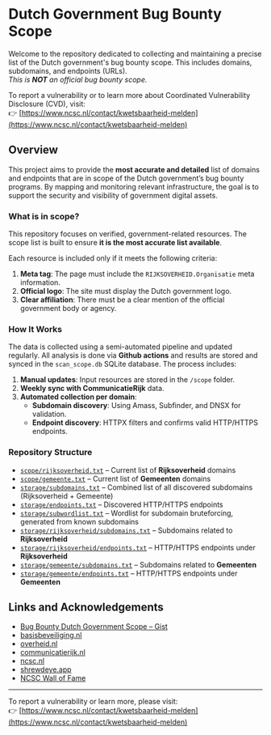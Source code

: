 # Dutch Government Bug Bounty Scope

Welcome to the repository dedicated to collecting and maintaining a precise list of the Dutch government's bug bounty scope. This includes domains, subdomains, and endpoints (URLs).  
*This is **NOT** an official bug bounty scope.*

To report a vulnerability or to learn more about Coordinated Vulnerability Disclosure (CVD), visit:  
👉 [https://www.ncsc.nl/contact/kwetsbaarheid-melden](https://www.ncsc.nl/contact/kwetsbaarheid-melden)


## Overview

This project aims to provide the **most accurate and detailed** list of domains and endpoints that are in scope of the Dutch government’s bug bounty programs. By mapping and monitoring relevant infrastructure, the goal is to support the security and visibility of government digital assets.

### What is in scope?

This repository focuses on verified, government-related resources. The scope list is built to ensure **it is the most accurate list available**.  

Each resource is included only if it meets the following criteria:

1. **Meta tag**: The page must include the `RIJKSOVERHEID.Organisatie` meta information.  
2. **Official logo**: The site must display the Dutch government logo.  
3. **Clear affiliation**: There must be a clear mention of the official government body or agency.


### How It Works

The data is collected using a semi-automated pipeline and updated regularly. All analysis is done via **Github actions** and results are stored and synced in the `scan_scope.db` SQLite database. The process includes:

1. **Manual updates**: Input resources are stored in the `/scope` folder.  
2. **Weekly sync with CommunicatieRijk** data.  
3. **Automated collection per domain**:
   - **Subdomain discovery**: Using Amass, Subfinder, and DNSX for validation.  
   - **Endpoint discovery**: HTTPX filters and confirms valid HTTP/HTTPS endpoints.



### Repository Structure

- [`scope/rijksoverheid.txt`](https://raw.githubusercontent.com/zzzteph/DutchGovScope/refs/heads/main/scope/rijksoverheid.txt) – Current list of **Rijksoverheid** domains  
- [`scope/gemeente.txt`](https://raw.githubusercontent.com/zzzteph/DutchGovScope/refs/heads/main/scope/gemeente.txt) – Current list of **Gemeenten** domains  
- [`storage/subdomains.txt`](https://raw.githubusercontent.com/zzzteph/DutchGovScope/refs/heads/main/storage/subdomains.txt) – Combined list of all discovered subdomains (Rijksoverheid + Gemeente)  
- [`storage/endpoints.txt`](https://raw.githubusercontent.com/zzzteph/DutchGovScope/refs/heads/main/storage/endpoints.txt) – Discovered HTTP/HTTPS endpoints  
- [`storage/subwordlist.txt`](https://raw.githubusercontent.com/zzzteph/DutchGovScope/refs/heads/main/storage/subwordlist.txt) – Wordlist for subdomain bruteforcing, generated from known subdomains  
- [`storage/rijksoverheid/subdomains.txt`](https://raw.githubusercontent.com/zzzteph/DutchGovScope/refs/heads/main/storage/rijksoverheid/subdomains.txt) – Subdomains related to **Rijksoverheid**  
- [`storage/rijksoverheid/endpoints.txt`](https://raw.githubusercontent.com/zzzteph/DutchGovScope/refs/heads/main/storage/rijksoverheid/endpoints.txt) – HTTP/HTTPS endpoints under **Rijksoverheid**  
- [`storage/gemeente/subdomains.txt`](https://raw.githubusercontent.com/zzzteph/DutchGovScope/refs/heads/main/storage/gemeente/subdomains.txt) – Subdomains related to **Gemeenten**  
- [`storage/gemeente/endpoints.txt`](https://raw.githubusercontent.com/zzzteph/DutchGovScope/refs/heads/main/storage/gemeente/endpoints.txt) – HTTP/HTTPS endpoints under **Gemeenten**  


## Links and Acknowledgements

- [Bug Bounty Dutch Government Scope – Gist](https://gist.github.com/zzzteph/99a7bd2acde12cb4b2626fc9261bc56d)  
- [basisbeveiliging.nl](https://basisbeveiliging.nl/)  
- [overheid.nl](https://www.overheid.nl/english/dutch-government-websites)  
- [communicatierijk.nl](https://www.communicatierijk.nl/vakkennis/r/rijkswebsites/verplichte-richtlijnen/websiteregister-rijksoverheid)  
- [ncsc.nl](https://www.ncsc.nl/contact/kwetsbaarheid-melden/cvd-meldingen-formulier)  
- [shrewdeye.app](https://shrewdeye.app)  
- [NCSC Wall of Fame](https://www.ncsc.nl/contact/kwetsbaarheid-melden/wall-of-fame)  

---

To report a vulnerability or learn more, please visit:  
👉 [https://www.ncsc.nl/contact/kwetsbaarheid-melden](https://www.ncsc.nl/contact/kwetsbaarheid-melden)